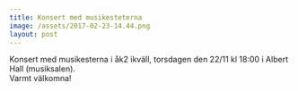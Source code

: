 ```yaml
---
title: Konsert med musikesteterna
image: /assets/2017-02-23-14.44.png
layout: post
---
```


Konsert med musikesterna i åk2 ikväll, torsdagen den 22/11 kl 18:00 i Albert Hall (musiksalen).<br> 
Varmt välkomna!
